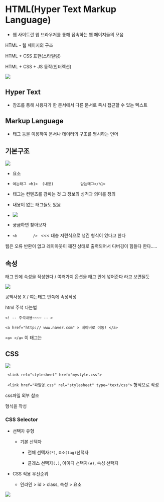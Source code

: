# HTML(Hyper Text Markup Language)

- 웹 사이트란 웹 브라우저를 통해 접속하는 웹 페이지들의 모음



HTML - 웹 페이지의 구조

HTML + CSS 표현(스타일링)

HTML + CSS + JS 동작(인터렉션)

![](C:\Users\SSAFY\AppData\Roaming\marktext\images\2023-03-07-09-06-01-image.png)

## Hyper Text

- 참조를 통해 사용자가 한 문서에서 다른 문서로 즉시 접근할 수 있는 텍스트

## Markup Language

- 태그 등을 이용하여 문서나 데이터의 구조를 명시하는 언어



## 기본구조

![](C:\Users\SSAFY\AppData\Roaming\marktext\images\2023-03-07-09-18-45-image.png)



- 요소

- `여는태그 <h1>  (내용)            닫는태그</h1>`

- 태그는 컨텐츠를 감싸는 것 그 정보의 성격과 의미를 정의

- 내용이 없는 태그들도 있음

- ![](C:\Users\SSAFY\AppData\Roaming\marktext\images\2023-03-07-09-24-06-image.png)

- 궁금하면 찾아보자

- `<h       /> `   <<< 대충 저런식으로 생긴 형식이 있다고 한다



웹은 오류 반환이 없고 레이아웃이 깨진 상태로 출력되어서 디버깅이 힘들다 한다.....

## 속성

태그 안에 속성을 작성한다 / 여러가지 옵션을 태그 안에 넣어준다 라고 보면될듯

![](C:\Users\SSAFY\AppData\Roaming\marktext\images\2023-03-07-09-26-04-image.png)

공백사용 X / 여는태그 안쪽에 속성작성

html 주석 다는법

`<! -- 주석내용~~~~ -- >`

`<a href="http:// www.naver.com" > 네이버로 이동! </a>`

`<a> </a>` 이 태그는 





## CSS

![](C:\Users\SSAFY\AppData\Roaming\marktext\images\2023-03-07-10-24-31-image.png)

` <link rel="stylesheet" href="mystyle.css">`

` <link href="파일명.css" rel="stylesheet" type="text/css">` 형식으로 작성

css파일 외부 참조



형식을 작성



### CSS Selector

- 선택자 유형
  
  - 기본 선택자
    
    - 전체 선택자`(*)`, `요소(tag)`선택자
    
    - 클래스 선택자`(.)`, 아이디 선택자`(#)`, 속성 선택자



- CSS 적용 우선순위
  
  - 인라인 > id > class, 속성 > 요소

![](C:\Users\SSAFY\AppData\Roaming\marktext\images\2023-03-07-10-59-52-image.png)


























